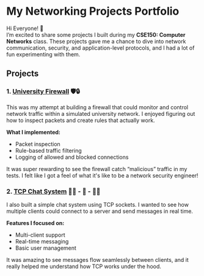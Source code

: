 # My Networking Projects Portfolio

Hi Everyone! 👋  
I’m excited to share some projects I built during my **CSE150: Computer Networks** class. These projects gave me a chance to dive into network communication, security, and application-level protocols, and I had a lot of fun experimenting with them.  

## Projects

### 1. [University Firewall](./lab6) 🛡️🔒
This was my attempt at building a firewall that could monitor and control network traffic within a simulated university network. I enjoyed figuring out how to inspect packets and create rules that actually work.  

**What I implemented:**
- Packet inspection
- Rule-based traffic filtering
- Logging of allowed and blocked connections  

It was super rewarding to see the firewall catch “malicious” traffic in my tests. I felt like I got a feel of what it's like to be a network security engineer!  

### 2. [TCP Chat System](./Final%20Project) 👩‍💻 - 🛜 - 👨‍💻
I also built a simple chat system using TCP sockets. I wanted to see how multiple clients could connect to a server and send messages in real time.  

**Features I focused on:**
- Multi-client support
- Real-time messaging
- Basic user management  

It was amazing to see messages flow seamlessly between clients, and it really helped me understand how TCP works under the hood.
